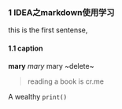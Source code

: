 ### 1 IDEA之markdown使用学习
this is the first sentense,
#### 1.1 caption
**mary**
*mary*
mary
~delete~

>reading a book is cr.me

A wealthy
`print()`